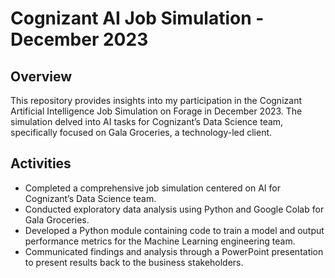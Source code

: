 # Cognizant AI Job Simulation - December 2023

## Overview
This repository provides insights into my participation in the Cognizant Artificial Intelligence Job Simulation on Forage in December 2023. The simulation delved into AI tasks for Cognizant’s Data Science team, specifically focused on Gala Groceries, a technology-led client.

## Activities
- Completed a comprehensive job simulation centered on AI for Cognizant’s Data Science team.
- Conducted exploratory data analysis using Python and Google Colab for Gala Groceries.
- Developed a Python module containing code to train a model and output performance metrics for the Machine Learning engineering team.
- Communicated findings and analysis through a PowerPoint presentation to present results back to the business stakeholders.
